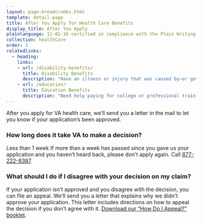 ```yaml
---
layout: page-breadcrumbs.html
template: detail-page
title: After You Apply for Health Care Benefits
display_title: After You Apply
plainlanguage: 11-02-16 certified in compliance with the Plain Writing Act
collection: healthCare
order: 3
relatedlinks:
  - heading: 
    links:
    - url: /disability-benefits/
      title: Disability Benefits
      description: "Have an illness or injury that was caused by—or got worse because of—your active military service? Find out if you can get disability compensation (monthly payments) from VA."
    - url: /education/
      title: Education Benefits
      description: "Need help paying for college or professional training, picking a school, or exploring career options? Find out if you can get financial support and counseling from VA."
---
```


<div class="va-introtext">

After you apply for VA health care, we’ll send you a letter in the mail to let you know if your application’s been approved.

</div>

### How long does it take VA to make a decision?

<div class="card information" markdown="0">
<span class="number">Less than 1 week</span>
<span class="description">If more than a week has passed since you gave us your application and you haven’t heard back, please don’t apply again. Call <a href="tel:+18772228387">877-222-8387</a>.</span>
</div>

### What should I do if I disagree with your decision on my claim?

If your application isn’t approved and you disagree with the decision, you can file an appeal. We’ll send you a letter that explains why we didn't approve your application. This letter includes directions on how to appeal the decision if you don’t agree with it. [Download our “How Do I Appeal?” booklet](http://www.bva.va.gov/docs/Pamphlets/How-Do-I-Appeal-Booklet--508Compliance.pdf).


<div markdown="0"><br></div>
